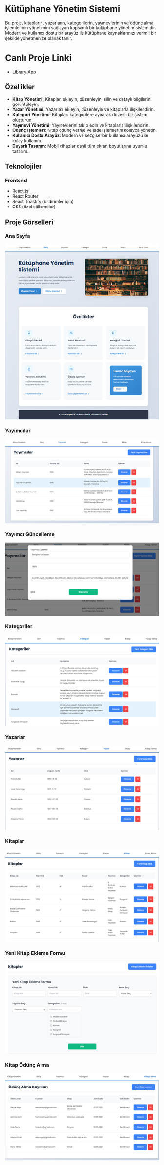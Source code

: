 
# Kütüphane Yönetim Sistemi

Bu proje, kitapların, yazarların, kategorilerin, yayınevlerinin ve ödünç alma işlemlerinin yönetimini sağlayan kapsamlı bir kütüphane yönetim sistemidir. Modern ve kullanıcı dostu bir arayüz ile kütüphane kaynaklarınızı verimli bir şekilde yönetmenize olanak tanır.

# Canlı Proje Linki

- [Library App](https://llibraryappp.netlify.app/)
  
## Özellikler

- **Kitap Yönetimi**: Kitapları ekleyin, düzenleyin, silin ve detaylı bilgilerini görüntüleyin.
- **Yazar Yönetimi**: Yazarları ekleyin, düzenleyin ve kitaplarla ilişkilendirin.
- **Kategori Yönetimi**: Kitapları kategorilere ayırarak düzenli bir sistem oluşturun.
- **Yayınevi Yönetimi**: Yayınevlerini takip edin ve kitaplarla ilişkilendirin.
- **Ödünç İşlemleri**: Kitap ödünç verme ve iade işlemlerini kolayca yönetin.
- **Kullanıcı Dostu Arayüz**: Modern ve sezgisel bir kullanıcı arayüzü ile kolay kullanım.
- **Duyarlı Tasarım**: Mobil cihazlar dahil tüm ekran boyutlarına uyumlu tasarım.

## Teknolojiler

### Frontend
- React.js
- React Router
- React Toastify (bildirimler için)
- CSS (özel stillemeler)

## Proje Görselleri 

### Ana Sayfa
![Ana Sayfa](./public/images/ss1.png)

### Yayımcılar
![Yayımcılar](./public/images/ss2.png)

### Yayımcı Güncelleme
![Güncelleme](./public/images/ss3.png)

### Kategoriler
![Kategoriler](./public/images/ss4.png)

### Yazarlar
![Yazarlar](./public/images/ss5.png)

### Kitaplar
![Kitaplar](./public/images/ss6.png)

### Yeni Kitap Ekleme Formu
![Yeni Kitap Ekleme Formu](./public/images/ss7.png)

### Kitap Ödünç Alma
![Kitap Ödünç Alma](./public/images/ss8.png)
